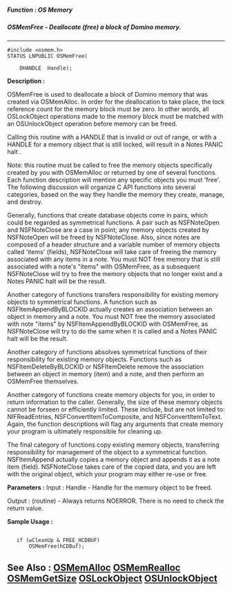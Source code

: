 ##### Function : OS Memory
##### OSMemFree - Deallocate (free) a block of Domino memory.
---
```
#include <osmem.h>
STATUS LNPUBLIC OSMemFree(

	DHANDLE  Handle);
```
**Description :**

OSMemFree is used to deallocate a block of Domino memory that was created via 
OSMemAlloc.  In order for the deallocation to take place, the lock reference 
count for the memory block must be zero. In other words, all OSLockObject 
operations made to the memory block must be matched with an OSUnlockObject 
operation before memory can be freed.

Calling this routine with a HANDLE that is invalid or out of range, or with a 
HANDLE for a memory object that is still locked, will result in a Notes PANIC 
halt .

Note: this routine must be called to free the memory objects specifically 
created by you with OSMemAlloc or returned by one of several functions.  Each 
function description will mention any specific objects you must 'free'.   The 
following discussion will organize C API functions into several categories, 
based on the way they handle the memory they create, manage, and destroy.

Generally, functions that create database objects come in pairs, which could be 
regarded as symmetrical functions.  A pair such as NSFNoteOpen and NSFNoteClose 
are a case in point; any memory objects created by NSFNoteOpen will be freed by 
NSFNoteClose.  Also, since notes are composed of a header structure and a 
variable number of memory objects called 'items' (fields), NSFNoteClose will 
take care of freeing the memory associated with any items in a note.  You must 
NOT free memory that is still associated with a note's "items" with OSMemFree, 
as a subsequent NSFNoteClose will try to free the memory objects that no longer 
exist and a Notes PANIC halt will be the result.

Another category of functions transfers responsibility for existing memory 
objects to symmetrical functions.  A function such as NSFItemAppendByBLOCKID 
actually creates an association between an object in memory and a note.   You 
must NOT free the memory associated with note "items" by NSFItemAppendByBLOCKID 
with OSMemFree, as NSFNoteClose will try to do the same when it is called and a 
Notes PANIC halt will be the result.

Another category of functions absolves symmetrical functions of their 
responsibility for existing memory objects.  Functions such as 
NSFItemDeleteByBLOCKID or NSFItemDelete remove the association between an 
object in memory (item) and a note, and  then perform an OSMemFree themselves.

Another category of functions create memory objects for you, in order to return 
information to the caller.  Generally, the size of these memory objects cannot 
be forseen or efficiently limited.  These include, but are not limited to: 
NIFReadEntries, NSFConvertItemToComposite, and NSFConvertItemToText.  Again, 
the function descriptions will flag any arguments that create memory your 
program is ultimately responsible for cleaning up.

The final category of functions copy existing memory objects, transferring 
responsibility for management of the object to a symmetrical function.  
NSFItemAppend actually copies a memory object and appends it as a note item 
(field).  NSFNoteClose takes care of the copied data, and you are left with the 
original object, which your program may either re-use or free.

**Parameters :**
Input :
Handle  -  Handle for the memory object to be freed.

Output :
(routine)  -  Always returns NOERROR.  There is no need to check the return value.



**Sample Usage :**
```

   if (wCleanUp & FREE_HCDBUF)
       OSMemFree(hCDBuf);

```
**See Also :**
[OSMemAlloc](/reference/Func/OSMemAlloc)
[OSMemRealloc](/reference/Func/OSMemRealloc)
[OSMemGetSize](/reference/Func/OSMemGetSize)
[OSLockObject](/reference/Func/OSLockObject)
[OSUnlockObject](/reference/Func/OSUnlockObject)
---

